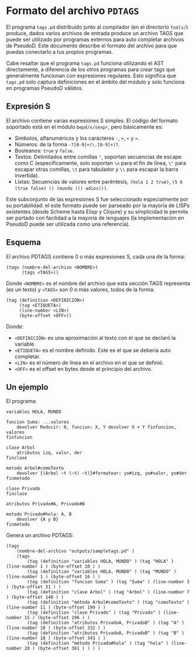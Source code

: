 # Formato del archivo `PDTAGS` #

El programa `tags.pd` distribuido junto al compilador (en el directorio
`tools/`) produce, dados varios archivos de entrada produce un archivo TAGS que
puede ser utilizado por programas externos para auto completar archivos de
PseudoD. Este documento describe el formato del archivo para que puedas
conectarlo a tus propios programas.

Cabe resaltar que el programa `tags.pd` funciona utilizando el AST
directamente, a diferencia de los otros programas para crear tags que
generalmente funcionan con expresiones regulares. Esto significa que `tags.pd`
solo captura definiciones en el ámbito del módulo y solo funciona en programas
PseudoD válidos.

## Expresión S ##

El archivo contiene varias expresiones S simples. El código del formato
soportado está en el módulo `bepd/x/sexpr`, pero básicamente es:

- Símbolos, alfanuméricos y los carácteres `-`, `+`, `<` y `>`.
- Números: de la forma `-?[0-9]+(\.[0-9]+)?`.
- Booleanos: `true` y `false`.
- Textos: Delimitados entre comillas `"`, soportan secuencias de escape como C
  (específicamente, solo soportan `\n` para el fin de línea, `\"` para escapar
  otras comillas, `\t` para tabulador y `\\` para escapar la barra invertida).
- Listas: Secuencias de valores entre paréntesis, `(hola 1 2 true)`,
  `(5 6 (true false) () (mundo (() adios)))`.

Este subconjunto de las expresiones S fue seleccionado especialmente por su
portabilidad: el este formato puede ser parseado por la mayoría de LISPs
existentes (desde Scheme hasta Elisp y Clojure) y su simplicidad le permite ser
portado con facilidad a la mayoría de lenguajes (la implementación en PseudoD
puede ser utilizada como una referencia).

## Esquema ##

El archivo PDTAGS contiene 0 o más expresiones S, cada una de la forma:

```
(tags (nombre-del-archivo <NOMBRE>)
      (tags <TAGS>))
```

Donde `<NOMBRE>` es el nombre del archivo que esta sección TAGS representa (es
un texto) y `<TAGS>` son 0 o más valores, todos de la forma:

```
(tag (definition <DEFINICIÓN>)
     (tag <ETIQUETA>)
     (line-number <LIN>)
     (byte-offset <OFF>))
```

Donde:

- `<DEFINICIÓN>` es una aproximación al texto con el que se declaró la
  variable.
- `<ETIQUETA>` es el nombre definido. Este es el que se debería auto completar.
- `<LIN>` es el número de línea en el archivo en el que se definió.
- `<OFF>` es el offset en bytes desde el principio del archivo.

## Un ejemplo ##

El programa:

```pseudod
variables HOLA, MUNDO

funcion Suma: ...valores
    devolver Reducir: 0, funcion: X, Y devolver X + Y finfuncion, valores
finfuncion

clase Arbol
    atributos izq, valor, der
finclase

metodo Arbol#comoTexto
    devolver {(Arbol ~t (~t) ~t)}#formatear: yo#izq, yo#valor, yo#der
finmetodo

clase Privado
finclase

atributos Privado#A, Privado#B

metodo Privado#hola: A, B
    devolver {A y B}
finmetodo
```

Genera un archivo PDTAGS:

```
(tags
    (nombre-del-archivo "outputs/sampletags.pd" )
    (tags
        (tag (definition "variables HOLA, MUNDO" ) (tag "HOLA" ) (line-number 1 ) (byte-offset 10 ) )
        (tag (definition "variables HOLA, MUNDO" ) (tag "MUNDO" ) (line-number 1 ) (byte-offset 16 ) )
        (tag (definition "funcion Suma" ) (tag "Suma" ) (line-number 3 ) (byte-offset 31 ) )
        (tag (definition "clase Arbol" ) (tag "Arbol" ) (line-number 7 ) (byte-offset 140 ) )
        (tag (definition "método Arbol#comoTexto" ) (tag "comoTexto" ) (line-number 11 ) (byte-offset 199 ) )
        (tag (definition "clase Privado" ) (tag "Privado" ) (line-number 15 ) (byte-offset 296 ) )
        (tag (definition "atributos PrivadoA, PrivadoB" ) (tag "A" ) (line-number 18 ) (byte-offset 332 ) )
        (tag (definition "atributos PrivadoA, PrivadoB" ) (tag "B" ) (line-number 18 ) (byte-offset 343 ) )
        (tag (definition "método Privado#hola" ) (tag "hola" ) (line-number 20 ) (byte-offset 361 ) ) ) )
```

